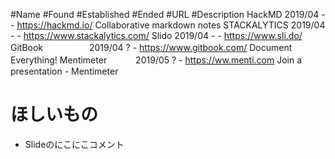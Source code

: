 
#Name			#Found	#Established	#Ended	#URL	#Description
HackMD			2019/04	-	-	https://hackmd.io/	Collaborative markdown notes
STACKALYTICS	2019/04	-	-	https://www.stackalytics.com/
Slido			2019/04	-	-	https://www.sli.do/
GitBook　　　　　	2019/04	?	-	https://www.gitbook.com/	Document Everything!
Mentimeter　　　	2019/05	?	-	https://ww.menti.com	Join a presentation - Mentimeter

# ほしいもの
- Slideのにこにこコメント

